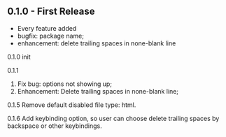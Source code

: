 ## 0.1.0 - First Release
* Every feature added
* bugfix: package name;
* enhancement: delete trailing spaces in none-blank line


0.1.0 init

0.1.1

1. Fix bug: options not showing up;
2. Enhancement: Delete trailing spaces in none-blank line;

0.1.5 Remove default disabled file type: html.

0.1.6 Add keybinding option, so user can choose delete trailing spaces by backspace or other keybindings.
